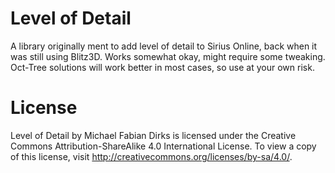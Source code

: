 Level of Detail
=======================

A library originally ment to add level of detail to Sirius Online, back when it was still using Blitz3D. Works somewhat okay, might require some tweaking. Oct-Tree solutions will work better in most cases, so use at your own risk.

License
=======
Level of Detail by Michael Fabian Dirks is licensed under the Creative Commons Attribution-ShareAlike 4.0 International License. To view a copy of this license, visit http://creativecommons.org/licenses/by-sa/4.0/.